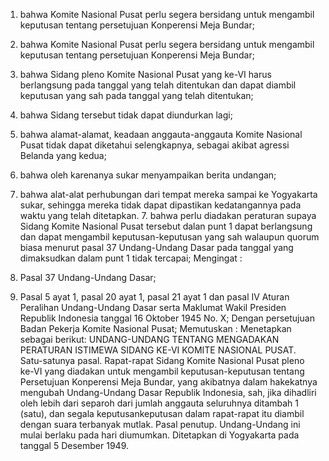  1. bahwa Komite Nasional Pusat perlu segera bersidang untuk mengambil keputusan tentang persetujuan Konperensi Meja Bundar;
1. bahwa Komite Nasional Pusat perlu segera bersidang untuk mengambil keputusan tentang persetujuan Konperensi Meja Bundar;
2. bahwa Sidang pleno Komite Nasional Pusat yang ke-VI harus berlangsung pada tanggal yang telah ditentukan dan dapat diambil keputusan yang sah pada tanggal yang telah ditentukan;
3. bahwa Sidang tersebut tidak dapat diundurkan lagi;
4. bahwa alamat-alamat, keadaan anggauta-anggauta Komite Nasional Pusat tidak dapat diketahui selengkapnya, sebagai akibat agressi Belanda yang kedua;
5. bahwa oleh karenanya sukar menyampaikan berita undangan;
6. bahwa alat-alat perhubungan dari tempat mereka sampai ke Yogyakarta sukar, sehingga mereka tidak dapat dipastikan kedatangannya pada waktu yang telah ditetapkan. 7. bahwa perlu diadakan peraturan supaya Sidang Komite Nasional Pusat tersebut dalan punt 1 dapat berlangsung dan dapat mengambil keputusan-keputusan yang sah walaupun quorum biasa menurut pasal 37 Undang-Undang Dasar pada tanggal yang dimaksudkan dalam punt 1 tidak tercapai;
Mengingat :

1. Pasal 37 Undang-Undang Dasar;
2. Pasal 5 ayat 1, pasal 20 ayat 1, pasal 21 ayat 1 dan pasal IV Aturan Peralihan Undang-Undang Dasar serta Maklumat Wakil Presiden Republik Indonesia tanggal 16 Oktober 1945 No. X; Dengan persetujuan Badan Pekerja Komite Nasional Pusat; Memutuskan : Menetapkan sebagai berikut: UNDANG-UNDANG TENTANG MENGADAKAN PERATURAN ISTIMEWA SIDANG KE-VI KOMITE NASIONAL PUSAT. Satu-satunya pasal. Rapat-rapat Sidang Komite Nasional Pusat pleno ke-VI yang diadakan untuk mengambil keputusan-keputusan tentang Persetujuan Konperensi Meja Bundar, yang akibatnya dalam hakekatnya mengubah Undang-Undang Dasar Republik Indonesia, sah, jika dihadliri oleh lebih dari separoh dari jumlah anggauta seluruhnya ditambah 1 (satu), dan segala keputusankeputusan dalam rapat-rapat itu diambil dengan suara terbanyak mutlak. Pasal penutup. Undang-Undang ini mulai berlaku pada hari diumumkan. Ditetapkan di Yogyakarta pada tanggal 5 Desember 1949.